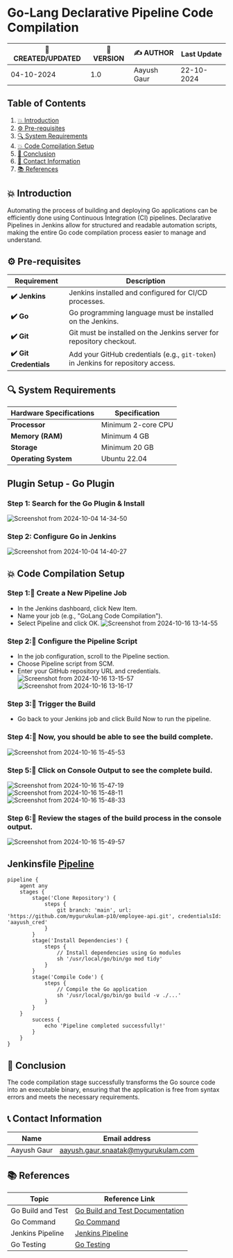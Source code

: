# Go-Lang Declarative Pipeline Code Compilation

| 📅 CREATED/UPDATED | 📌 VERSION | ✍️ AUTHOR    | Last Update                    |
|--------------------|------------|--------------|--------------------------------|
| 04-10-2024         | 1.0      | Aayush Gaur  | 22-10-2024           |

## Table of Contents
1. [💥 Introduction](#-introduction)
2. [⚙ Pre-requisites](#-pre-requisites)
3. [🔍 System Requirements](#-system-requirements)
4. [💥 Code Compilation Setup](#Code-Compilation-Setup)
5. [📛 Conclusion](#-conclusion)
6. [📧 Contact Information](#-contact-information)
7. [📚 References](#-references)

## 💥 Introduction
Automating the process of building and deploying Go applications can be efficiently done using Continuous Integration (CI) pipelines. Declarative Pipelines in Jenkins allow for structured and readable automation scripts, making the entire Go code compilation process easier to manage and understand.

## ⚙️ Pre-requisites

| Requirement          | Description                                                                 |
|----------------------|-----------------------------------------------------------------------------|
| **✔️ Jenkins**          | Jenkins installed and configured for CI/CD processes.                       |
| **✔️ Go**               | Go programming language must be installed on the Jenkins.            |
| **✔️ Git**              | Git must be installed on the Jenkins server for repository checkout.        |
| **✔️ Git Credentials**  | Add your GitHub credentials (e.g., `git-token`) in Jenkins for repository access. |


## 🔍 System Requirements
| Hardware Specifications | Specification                                                     |
|----------------------|-------------------------------------------------------------------|
| **Processor**        | Minimum 2-core CPU                          |
| **Memory (RAM)**     | Minimum 4 GB                                   |
| **Storage**          | Minimum 20 GB|
| **Operating System** | Ubuntu 22.04       |

## Plugin Setup - Go Plugin
### Step 1: Search for the Go Plugin & Install
![Screenshot from 2024-10-04 14-34-50](https://github.com/user-attachments/assets/8d0375aa-0c41-45a5-b3a8-6ced03e1943b)

### Step 2: Configure Go in Jenkins
![Screenshot from 2024-10-04 14-40-27](https://github.com/user-attachments/assets/03a80c25-3980-4baa-9e32-08ff4bf7d092)

## 💥 Code Compilation Setup

### Step 1:🚀 Create a New Pipeline Job
- In the Jenkins dashboard, click New Item.
- Name your job (e.g., "GoLang Code Compilation").
- Select Pipeline and click OK.
![Screenshot from 2024-10-16 13-14-55](https://github.com/user-attachments/assets/178ffbf7-c36c-4fb8-8408-9c58e945ee44)


### Step 2:🚀 Configure the Pipeline Script
- In the job configuration, scroll to the Pipeline section.
- Choose Pipeline script from SCM.
- Enter your GitHub repository URL and credentials.
![Screenshot from 2024-10-16 13-15-57](https://github.com/user-attachments/assets/ddb2012d-a4a8-4310-add9-76dcd61cf3df)
![Screenshot from 2024-10-16 13-16-17](https://github.com/user-attachments/assets/84c206d5-0296-4718-8fc8-b1e628353169)

### Step 3:🚀 Trigger the Build
- Go back to your Jenkins job and click Build Now to run the pipeline.


### Step 4:🚀 Now, you should be able to see the build complete.
![Screenshot from 2024-10-16 15-45-53](https://github.com/user-attachments/assets/dc22a66f-c3ac-4860-b0cc-fedeb3eaf9cf)

### Step 5:🚀 Click on Console Output to see the complete build.
![Screenshot from 2024-10-16 15-47-19](https://github.com/user-attachments/assets/30ace96a-faab-4359-ad6d-19ca0dcbf781)
![Screenshot from 2024-10-16 15-48-11](https://github.com/user-attachments/assets/46259054-14ea-45f3-82f0-bd1f31f27b43)
![Screenshot from 2024-10-16 15-48-33](https://github.com/user-attachments/assets/8dd8e210-f5a6-4aec-9aaf-683a931ff627)

### Step 6:🚀 Review the stages of the build process in the console output.
![Screenshot from 2024-10-16 15-49-57](https://github.com/user-attachments/assets/d366953f-f533-439d-a459-6bb56180a90f)

## Jenkinsfile [Pipeline](https://github.com/mygurukulam-p10/jenkins-pipelines/blob/main/Go-Declerative-pipeline/Code%20Compilation/jenkinsfile)
```
pipeline {
    agent any
    stages {
        stage('Clone Repository') {
            steps {
                git branch: 'main', url: 'https://github.com/mygurukulam-p10/employee-api.git', credentialsId: 'aayush_cred'
            }
        }
        stage('Install Dependencies') {
            steps {
                // Install dependencies using Go modules
                sh '/usr/local/go/bin/go mod tidy'
            }
        }
        stage('Compile Code') {
            steps {
                // Compile the Go application
                sh '/usr/local/go/bin/go build -v ./...'
            }
        }
    }
        success {
            echo 'Pipeline completed successfully!'
        }
    }
}
```
## 🏁 Conclusion
The code compilation stage successfully transforms the Go source code into an executable binary, ensuring that the application is free from syntax errors and meets the necessary requirements.

## 📞 Contact Information

| Name       | Email address     |
|------------|-------------------|
| Aayush Gaur | aayush.gaur.snaatak@mygurukulam.com |

## 📚 References

| Topic                   | Reference Link                                           |
|-------------------------|---------------------------------------------------------|
| Go Build and Test       | [Go Build and Test Documentation](https://golang.org/doc/code.html)  |
| Go Command              | [Go Command](https://golang.org/ref/go)                |
| Jenkins Pipeline        | [Jenkins Pipeline](https://www.jenkins.io/doc/book/pipeline/) |
| Go Testing              | [Go Testing](https://golang.org/pkg/testing/)          |





